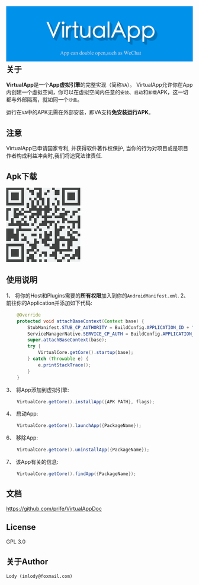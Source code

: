 [![VA banner](https://raw.githubusercontent.com/Ericsongyl/VirtualApp/master/banner.png)](https://github.com/Ericsongyl/VirtualApp)
关于
---
**VirtualApp**是一个**App虚拟引擎**的完整实现（简称`VA`）。
VirtualApp允许你在App内创建一个虚拟空间，你可以在虚拟空间内任意的`安装`、`启动`和`卸载`APK，这一切都与外部隔离，就如同一个`沙盒`。

运行在`VA`中的APK无需在外部安装，即VA支持**免安装运行APK**。

注意
-----
VirtualApp已申请国家专利, 并获得软件著作权保护, 当你的行为对项目或是项目作者构成利益冲突时,我们将追究法律责任.

Apk下载
--------
[![apk download](https://github.com/Ericsongyl/VirtualApp/blob/master/dl.png)](https://fir.im/p2tn)


使用说明
----------

1、 将你的Host和Plugins需要的**所有权限**加入到你的`AndroidManifest.xml`.
2、 前往你的Application并添加如下代码:
```java
    @Override
    protected void attachBaseContext(Context base) {
        StubManifest.STUB_CP_AUTHORITY = BuildConfig.APPLICATION_ID + "." + StubManifest.STUB_DEF_AUTHORITY;
        ServiceManagerNative.SERVICE_CP_AUTH = BuildConfig.APPLICATION_ID + "." + ServiceManagerNative.SERVICE_DEF_AUTH;
        super.attachBaseContext(base);
        try {
            VirtualCore.getCore().startup(base);
        } catch (Throwable e) {
            e.printStackTrace();
        }
    }
```
3、 将App添加到虚拟引擎:
```java
    VirtualCore.getCore().installApp({APK PATH}, flags);
```
4、 启动App:
```java
    VirtualCore.getCore().launchApp({PackageName});
```
6、 移除App:
```java
    VirtualCore.getCore().uninstallApp({PackageName});
```
7、 该App有关的信息:
```java
    VirtualCore.getCore().findApp({PackageName});
```

文档
-------------

<https://github.com/prife/VirtualAppDoc>
 

License
-------
GPL 3.0

关于Author
------------

    Lody (imlody@foxmail.com)
